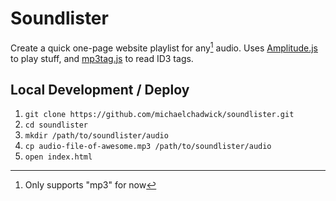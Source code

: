 # Soundlister

Create a quick one-page website playlist for any[^1] audio. Uses [Amplitude.js](https://521dimensions.com/open-source/amplitudejs) to play stuff, and [mp3tag.js](https://github.com/eidoriantan/mp3tag.js) to read ID3 tags.

## Local Development / Deploy

1. `git clone https://github.com/michaelchadwick/soundlister.git`
2. `cd soundlister`
3. `mkdir /path/to/soundlister/audio`
4. `cp audio-file-of-awesome.mp3 /path/to/soundlister/audio`
5. `open index.html`

[^1]: Only supports "mp3" for now
